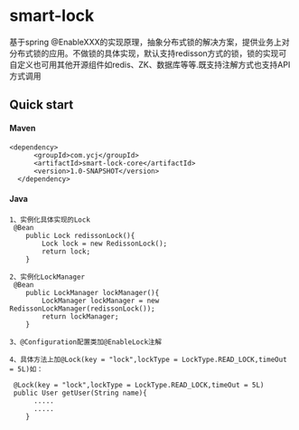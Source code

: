 # smart-lock
基于spring @EnableXXX的实现原理，抽象分布式锁的解决方案，提供业务上对分布式锁的应用。不做锁的具体实现，默认支持redisson方式的锁，锁的实现可自定义也可用其他开源组件如redis、ZK、数据库等等.既支持注解方式也支持API方式调用


## Quick start

#### Maven

	<dependency>
		  <groupId>com.ycj</groupId>
		  <artifactId>smart-lock-core</artifactId>
		  <version>1.0-SNAPSHOT</version>
	  </dependency>
    
#### Java
```
1、实例化具体实现的Lock
 @Bean
    public Lock redissonLock(){
        Lock lock = new RedissonLock();
        return lock;
    }
    
2、实例化LockManager
 @Bean
    public LockManager lockManager(){
        LockManager lockManager = new RedissonLockManager(redissonLock());
        return lockManager;
    }
    
3、@Configuration配置类加@EnableLock注解

4、具体方法上加@Lock(key = "lock",lockType = LockType.READ_LOCK,timeOut = 5L)如：

 @Lock(key = "lock",lockType = LockType.READ_LOCK,timeOut = 5L)
 public User getUser(String name){
      .....
      .....
    }

```

